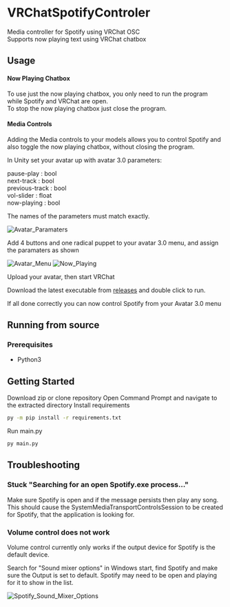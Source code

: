 # VRChatSpotifyControler

Media controller for Spotify using VRChat OSC  
Supports now playing text using VRChat chatbox

## Usage

#### Now Playing Chatbox

To use just the now playing chatbox, you only need to run the program while Spotify and VRChat are open.  
To stop the now playing chatbox just close the program.

#### Media Controls

Adding the Media controls to your models allows you to control Spotify and also toggle the now playing chatbox, without closing the program.  

In Unity set your avatar up with avatar 3.0 parameters:

  pause-play : bool  
  next-track : bool  
  previous-track : bool  
  vol-slider : float  
  now-playing : bool  

The names of the parameters must match exactly.

![Avatar_Paramaters](https://user-images.githubusercontent.com/21070138/189288415-bca94324-bd49-4020-975e-eef277fbdb60.png)

Add 4 buttons and one radical puppet to your avatar 3.0 menu, and assign the paramaters as shown

![Avatar_Menu](https://user-images.githubusercontent.com/21070138/157578170-08f8be5e-4c48-43cb-8169-55da703bac62.png)
![Now_Playing](https://user-images.githubusercontent.com/21070138/189288499-d209634c-5183-403f-ba60-3fcff7904571.png)

Upload your avatar, then start VRChat

Download the latest executable from [releases](https://github.com/Jakhaxz/VRChatSpotifyControler/releases) and double click to run.

If all done correctly you can now control Spotify from your Avatar 3.0 menu

## Running from source

### Prerequisites
- Python3

## Getting Started

Download zip or clone repository
Open Command Prompt and navigate to the extracted directory
Install requirements
  ```bash
  py -m pip install -r requirements.txt
  ```
Run main.py
  ```bash
  py main.py
  ```

## Troubleshooting

### Stuck "Searching for an open Spotify.exe process..."

Make sure Spotify is open and if the message persists then play any song.
This should cause the SystemMediaTransportControlsSession to be created for Spotify, that the application is looking for.

### Volume control does not work

Volume control currently only works if the output device for Spotify is the default device.

Search for "Sound mixer options" in Windows start, find Spotify and make sure the Output is set to default. Spotify may need to be open and playing for it to show in the list.

![Spotify_Sound_Mixer_Options](https://user-images.githubusercontent.com/21070138/193977233-02f91a50-6e4a-4fe9-9b4c-84d13a9ca918.png)

